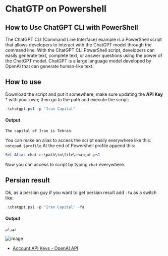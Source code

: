 ﻿# ChatGTP on Powershell

## How to Use ChatGPT CLI with PowerShell
The ChatGPT CLI (Command Line Interface) example is a PowerShell script that allows developers to interact with the ChatGPT model through the command line. With the ChatGPT CLI PowerShell script, developers can easily generate text, complete text, or answer questions using the power of the ChatGPT model. ChatGPT is a large language model developed by OpenAI that can generate human-like text.

## How to use
Download the script and put it somewhere, make sure updating the **API Key** * with your own; then go to the path and execute the script:

```powershell
.\chatgpt.ps1 -p "Iran Capital"
```
#### Output
`The capital of Iran is Tehran.`

You can make an alias to access the script easily everywhere like this:
`notepad $profile`
At the end of Powershell profile append this:
```powershell
Set-Alias chat c:\path\to\file\chatgpt.ps1
```

Now you can access to script by typing `chat` everywhere.


## Persian result
Ok, as a persian guy if you want to get persian result add `-fa` as a switch like:
```powershell
.\chatgpt.ps1 -p "Iran Capital" -fa
```
#### Output 
`تهران`    

![image](https://user-images.githubusercontent.com/110537772/230758081-06398cb9-ee44-451c-b50c-1d4a5c186ab1.png)


* [Account API Keys - OpenAI API](https://platform.openai.com/account/api-keys)

